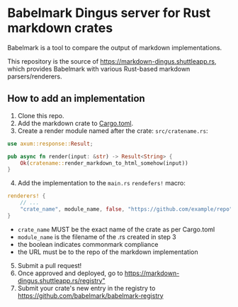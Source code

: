 # Babelmark Dingus server for Rust markdown crates

Babelmark is a tool to compare the output of markdown implementations.

This repository is the source of <https://markdown-dingus.shuttleapp.rs>, which provides Babelmark with various Rust-based markdown parsers/renderers.

## How to add an implementation

1. Clone this repo.
2. Add the markdown crate to [Cargo.toml](./Cargo.toml).
3. Create a render module named after the crate: `src/cratename.rs`:

```rust
use axum::response::Result;

pub async fn render(input: &str) -> Result<String> {
    Ok(cratename::render_markdown_to_html_somehow(input))
}
```

4. Add the implementation to the `main.rs` `rendefers!` macro:

```rust
renderers! {
    // ...
    "crate_name", module_name, false, "https://github.com/example/repo"
}
```

  - `crate_name` MUST be the exact name of the crate as per Cargo.toml
  - `module_name` is the filename of the .rs created in step 3
  - the boolean indicates commonmark compliance
  - the URL must be to the repo of the markdown implementation

5. Submit a pull request!
6. Once approved and deployed, go to <https://markdown-dingus.shuttleapp.rs/registry">
7. Submit your crate's new entry in the registry to <https://github.com/babelmark/babelmark-registry>
